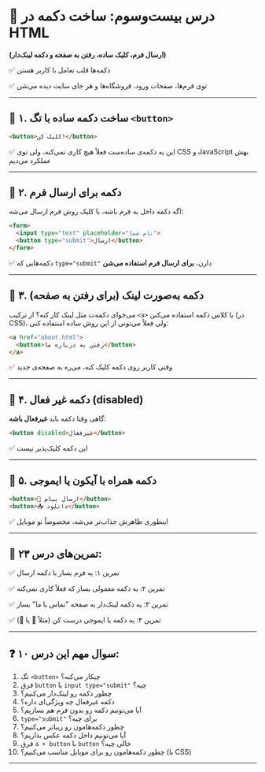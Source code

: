 # 🔘 درس بیست‌وسوم: ساخت دکمه در HTML

**(ارسال فرم، کلیک ساده، رفتن به صفحه و دکمه لینک‌دار)**

✅ دکمه‌ها قلب تعامل با کاربر هستن

✅ توی فرم‌ها، صفحات ورود، فروشگاه‌ها و هر جای سایت دیده می‌شن

---

## 📌 ۱. ساخت دکمه ساده با تگ `<button>`

```html
<button>کلیک کن!</button>
```

✅ این یه دکمه‌ی ساده‌ست
فعلاً هیچ کاری نمی‌کنه، ولی توی CSS و JavaScript بهش عملکرد می‌دیم

---

## 📌 ۲. دکمه برای ارسال فرم

اگه دکمه داخل یه فرم باشه، با کلیک روش فرم ارسال می‌شه:

```html
<form>
  <input type="text" placeholder="نام شما">
  <button type="submit">ارسال</button>
</form>
```

✅ دکمه‌هایی که `type="submit"` دارن، **برای ارسال فرم استفاده می‌شن**

---

## 📌 ۳. دکمه به‌صورت لینک (برای رفتن به صفحه)

می‌خوای دکمه‌ت مثل لینک کار کنه؟
از ترکیب `<a>` با کلاس دکمه استفاده می‌کنن (در CSS)،
ولی فعلاً می‌تونی از این روش ساده استفاده کنی:

```html
<a href="about.html">
  <button>رفتن به درباره ما</button>
</a>
```

✅ وقتی کاربر روی دکمه کلیک کنه، می‌ره به صفحه‌ی جدید

---

## 📌 ۴. دکمه غیر فعال (disabled)

گاهی وقتا دکمه باید **غیرفعال باشه**:

```html
<button disabled>غیرفعال</button>
```

✅ این دکمه کلیک‌پذیر نیست

---

## 📌 ۵. دکمه همراه با آیکون یا ایموجی

```html
<button>📧 ارسال پیام</button>
<button>📥 دانلود</button>
```

✅ اینطوری ظاهرش جذاب‌تر می‌شه، مخصوصاً تو موبایل

---

## 🧪 تمرین‌های درس ۲۳:

✅ تمرین ۱: یه فرم بساز با دکمه ارسال

✅ تمرین ۲: یه دکمه معمولی بساز که فعلاً کاری نمی‌کنه

✅ تمرین ۳: یه دکمه لینک‌دار به صفحه "تماس با ما" بساز

✅ تمرین ۴: یه دکمه با ایموجی درست کن (مثلاً 🎁 یا 🛒)

---

## ❓ ۱۰ سوال مهم این درس:

1. تگ `<button>` چیکار می‌کنه؟
2. فرق `button` با `input type="submit"` چیه؟
3. چطور دکمه رو لینک‌دار می‌کنیم؟
4. دکمه غیرفعال چه ویژگی‌ای داره؟
5. آیا می‌تونیم دکمه رو بدون فرم هم بسازیم؟
6. `type="submit"` برای چیه؟
7. چطور دکمه‌هامون رو زیباتر می‌کنیم؟
8. آیا می‌تونیم داخل دکمه عکس بذاریم؟
9. فرق `a + button` با `button` خالی چیه؟
10. چطور دکمه‌هامون رو برای موبایل مناسب می‌کنیم؟ (با CSS)

---